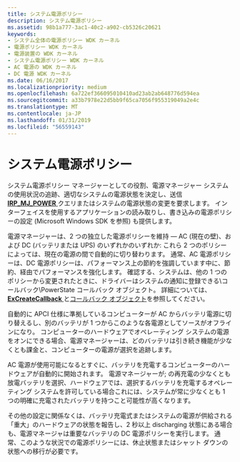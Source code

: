 ```yaml
---
title: システム電源ポリシー
description: システム電源ポリシー
ms.assetid: 98b1a777-3ac1-40c2-a902-cb5326c20621
keywords:
- システム全体の電源ポリシー WDK カーネル
- 電源ポリシー WDK カーネル
- 電源装置の WDK カーネル
- システム電源ポリシー WDK カーネル
- AC 電源の WDK カーネル
- DC 電源 WDK カーネル
ms.date: 06/16/2017
ms.localizationpriority: medium
ms.openlocfilehash: 6a722ef366095010410ad23ab2ab648776d594ea
ms.sourcegitcommit: a33b7978e22d5bb9f65ca7056f955319049a2e4c
ms.translationtype: MT
ms.contentlocale: ja-JP
ms.lasthandoff: 01/31/2019
ms.locfileid: "56559143"
---
```

# <a name="system-power-policy"></a>システム電源ポリシー





システム電源ポリシー マネージャーとしての役割、電源マネージャー システムの使用状況の追跡、適切なシステムの電源状態を決定し、送信[ **IRP\_MJ\_POWER** ](https://msdn.microsoft.com/library/windows/hardware/ff550784)クエリまたはシステムの電源状態の変更を要求します。 インターフェイスを使用するアプリケーションの読み取りし、書き込みの電源ポリシーの設定 (Microsoft Windows SDK を参照) も提供します。

電源マネージャーは、2 つの独立した電源ポリシーを維持 — AC (現在の壁)、および DC (バッテリまたは UPS) のいずれかのいずれか: これら 2 つのポリシーによっては、現在の電源の間で自動的に切り替わります。 通常、AC 電源ポリシーは、DC 電源ポリシーは、パフォーマンス上の節約を強調しています中に、節約、経由でパフォーマンスを強化します。 確認する、システムは、他の 1 つのポリシーから変更されたときに、ドライバーはシステムの通知に登録できる\\コールバック\\PowerState コールバック オブジェクト。 詳細については、[ **ExCreateCallback** ](https://msdn.microsoft.com/library/windows/hardware/ff544560)と[コールバック オブジェクト](callback-objects.md)を参照してください。

自動的に APCI 仕様に準拠しているコンピューターが AC からバッテリ電源に切り替えるし、別のバッテリが 1 つからこのような各電源としてソースがオフラインになり。 コンピューターのハードウェアでオペレーティング システムの電源をオンにできる場合、電源マネージャーは、どのバッテリは引き続き機能が少なくとも課金と、コンピューターの電源が選択を追跡します。

AC 電源が使用可能になるとすぐに、バッテリを充電するコンピューターのハードウェアが自動的に開始されます。 電源マネージャーが; の再充電の少なくとも放電バッテリを選択、ハードウェアでは、選択するバッテリを充電するオペレーティング システムを許可している場合これには、システムが常に少なくとも 1 つの明確に充電されたバッテリを持つこと可能性が高くなります。

その他の設定に関係なくは、バッテリ充電式またはシステムの電源が供給される「重大」のハードウェアの状態を報告し、2 秒以上 discharging 状態にある場合も、電源マネージャは重要なバッテリの DC 電源ポリシーを実行します。 通常、このような状況での電源ポリシーには、休止状態またはシャット ダウンの状態への移行が必要です。

 

 




